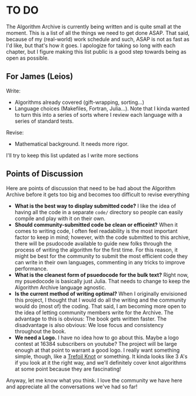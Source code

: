 # TO DO

The Algorithm Archive is currently being written and is quite small at the moment.
This is a list of all the things we need to get done ASAP.
That said, because of my (real-world) work schedule and such, ASAP is not as fast as I'd like, but that's how it goes.
I apologize for taking so long with each chapter, but I figure making this list public is a good step towards being as open as possible.

## For James (Leios)

Write:

* Algorithms already covered (gift-wrapping, sorting...)
* Language choices (Makefiles, Fortran, Julia...). Note that I kinda wanted to turn this into a series of sorts where I review each language with a series of standard tests.

Revise:
* Mathematical background. It needs more rigor.

I'll try to keep this list updated as I write more sections

## Points of Discussion

Here are points of discussion that need to be had about the Algorithm Archive before it gets too big and becomes too difficult to revise everything

* **What is the best way to display submitted code?** I like the idea of having all the code in a separate `code/` directory so people can easily compile and play with it on their own.
* **Should community-submitted code be clean or efficeint?** When it comes to writing code, I often feel readability is the most important factor to keep in mind; however, with the code submitted to this archive, there will be psudocode available to guide new folks through the process of writing the algorithm for the first time. For this reason, it might be best for the community to submit the most efficient code they can write in their own languages, commenting in any tricks to improve performance.
* **What is the cleanest form of psuedocode for the bulk text?** Right now, my psuedocode is basically just Julia. That needs to change to keep the Algorithm Archive language agnostic.
* **Is the current method of writing optimal?** When I originally envisioned this project, I thought that I would do all the writing and the community would do (most of) the coding. That said, I am becoming more open to the idea of letting community members write for the Archive. The advantage to this is obvious: The book gets written faster. The disadvantage is also obvious: We lose focus and consistency throughout the book. 
* **We need a Logo.**  I have no idea how to go about this. Maybe a logo contest at 16384 subscribers on youtube? The project will be large enough at that point to warrant a good logo. I really want something simple, though, like a [Trefoil Knot](https://en.wikipedia.org/wiki/Trefoil_knot#/media/File:Trefoil_knot_left.svg) or something. It kinda looks like 3 A's if you look at it the right way, and we'll definitely cover knot algorithms at some point because they are fascinating! 

Anyway, let me know what you think. I love the community we have here and appreciate all the conversations we've had so far!
